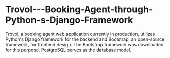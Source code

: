 # Trovol---Booking-Agent-through-Python-s-Django-Framework
Trovol, a booking agent web application currently in production, utilizes Python's Django framework for the backend and Bootstrap, an open-source framework, for frontend design. The Bootstrap framework was downloaded for this purpose. PostgreSQL serves as the database model.

